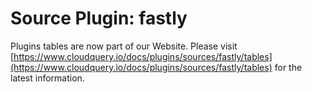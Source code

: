 # Source Plugin: fastly

Plugins tables are now part of our Website. Please visit [https://www.cloudquery.io/docs/plugins/sources/fastly/tables](https://www.cloudquery.io/docs/plugins/sources/fastly/tables) for the latest information.